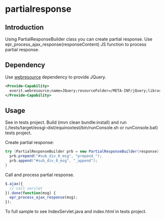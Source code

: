 partialresponse
===============

## Introduction
Using PartialResponseBuilder class you can create partial response. Use epr_process_ajax_response(responseContent) JS function to process partial response.

## Dependency
Use [webresource](https://github.com/everit-org/webresource) dependency to provide JQuery.
```xml
<Provide-Capability>
  everit.webresource;name=JQuery;resourceFolder=/META-INF/jQuery;libraryPrefix=JQuery
</Provide-Capability>
```

## Usage
See in tests project. Build (mvn clean bundle:install) and run (./tests/target/eosgi-dist/equinoxtest/bin/runConsole.sh or runConsole.bat) tests project.

Create partial response:
```java
try (PartialResponseBuilder prb = new PartialResponseBuilder(response)) {
  prb.prepend("#sub_div_0_msg", "prepend_");
  prb.append("#sub_div_0_msg", "_append");
}
```

Call and process partial response.
```js
$.ajax({
  // call servlet
}).done(function(msg) {
  epr_process_ajax_response(msg);
});
```

To full sample to see IndexServlet.java and index.html in tests project.
